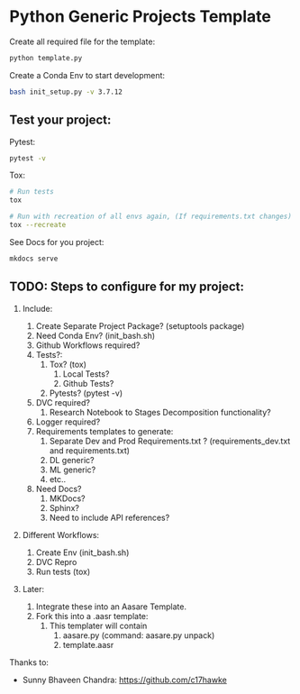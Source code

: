 # Python Generic Projects Template

Create all required file for the template:
```bash
python template.py
```

Create a Conda Env to start development:
```bash
bash init_setup.py -v 3.7.12
```

## Test your project:
Pytest:
```bash
pytest -v
```
Tox:
```bash
# Run tests
tox

# Run with recreation of all envs again, (If requirements.txt changes)
tox --recreate
```

See Docs for you project:
```bash
mkdocs serve
```

## TODO: Steps to configure for my project:

1) Include:
   1) Create Separate Project Package? (setuptools package)
   2) Need Conda Env? (init_bash.sh)
   3) Github Workflows required?
   4) Tests?:
      1) Tox? (tox)
         1) Local Tests?
         2) Github Tests?
      2) Pytests? (pytest -v)
   5) DVC required?
      1) Research Notebook to Stages Decomposition functionality?
   6) Logger required?
   7) Requirements templates to generate:
      1) Separate Dev and Prod Requirements.txt ? (requirements_dev.txt and requirements.txt)
      2) DL generic?
      3) ML generic?
      4) etc..
   8) Need Docs?
      1) MKDocs?
      2) Sphinx?
      3) Need to include API references?
   
2) Different Workflows:
   1) Create Env (init_bash.sh)
   2) DVC Repro
   3) Run tests (tox)


3) Later:
   1) Integrate these into an Aasare Template.
   2) Fork this into a .aasr template:
      1) This templater will contain 
         1) aasare.py (command: aasare.py unpack)
         2) template.aasr

Thanks to:
- Sunny Bhaveen Chandra: <https://github.com/c17hawke>